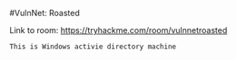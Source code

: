 #VulnNet: Roasted

Link to room: https://tryhackme.com/room/vulnnetroasted

```
This is Windows activie directory machine
```

